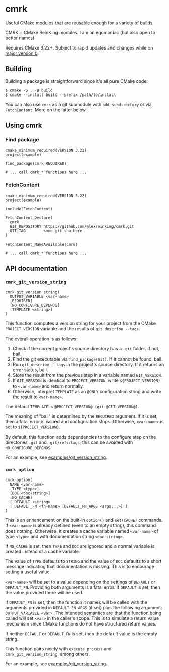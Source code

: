 # cmrk 

Useful CMake modules that are reusable enough for a variety of builds.

CMRK = CMake ReinKing modules. I am an egomaniac (but also open to better names).

Requires CMake 3.22+. Subject to rapid updates and changes while on [major version 0](https://semver.org/#spec-item-4).

## Building

Building a package is straightforward since it's all pure CMake code:

```
$ cmake -S . -B build
$ cmake --install build --prefix /path/to/install
```

You can also use `cmrk` as a git submodule with `add_subdirectory` or via
`FetchContent`. More on the latter below.

## Using cmrk

### Find package

```
cmake_minimum_required(VERSION 3.22)
project(example)

find_package(cmrk REQUIRED)

# ... call cmrk_* functions here ...
```

### FetchContent

```
cmake_minimum_required(VERSION 3.22)
project(example)

include(FetchContent)

FetchContent_Declare(
  cmrk
  GIT_REPOSITORY https://github.com/alexreinking/cmrk.git
  GIT_TAG        some_git_sha_here
)

FetchContent_MakeAvailable(cmrk)

# ... call cmrk_* functions here ...
```

## API documentation

### `cmrk_git_version_string`

```
cmrk_git_version_string(
  OUTPUT_VARIABLE <var-name>
  [REQUIRED]
  [NO_CONFIGURE_DEPENDS]
  [TEMPLATE <string>]
)
```

This function computes a version string for your project from the CMake
`PROJECT_VERSION` variable and the results of `git describe --tags`.

The overall operation is as follows:

1. Check if the current project's source directory has a `.git` folder. If not, bail.
2. Find the git executable via `find_package(Git)`. If it cannot be found, bail.
3. Run `git describe --tags` in the project's source directory. If it returns an error status, bail.
4. Store the result from the previous step in a variable named `GIT_VERSION`.
5. If `GIT_VERSION` is identical to `PROJECT_VERSION`, write `${PROJECT_VERSION}` to `<var-name>` and return normally.
6. Otherwise, interpret `TEMPLATE` as an `@ONLY` configuration string and write the result to `<var-name>`.

The default `TEMPLATE` is `@PROJECT_VERSION@ (git~@GIT_VERSION@)`.

The meaning of "bail" is determined by the `REQUIRED` argument. If it is set,
then a fatal error is issued and configuration stops. Otherwise, `<var-name>`
is set to `${PROJECT_VERSION}`.

By default, this function adds dependencies to the configure step on the
directories `.git` and `.git/refs/tags`; this can be avoided with
`NO_CONFIGURE_DEPENDS`.

For an example, see [examples/git_version_string](./examples/git_version_string).

### `cmrk_option`

```
cmrk_option(
  NAME <var-name>
  [TYPE <type>]
  [DOC <doc-string>]
  [NO_CACHE]
  [ DEFAULT <string>
  | DEFAULT_FN <fn-name> [DEFAULT_FN_ARGS <args...>] ]
)
```

This is an enhancement on the built-in `option()` and `set(CACHE)` commands.
If `<var-name>` is already defined (even to an empty string), this command
does nothing. Otherwise, it creates a cache variable named `<var-name>` of
type `<type>` and with documentation string `<doc-string>`.

If `NO_CACHE` is set, then `TYPE` and `DOC` are ignored and a normal variable
is created instead of a cache variable.

The value of `TYPE` defaults to `STRING` and the value of `DOC` defaults to a
short message indicating that documentation is missing. This is to encourage
setting a useful value.

`<var-name>` will be set to a value depending on the settings of `DEFAULT` or
`DEFAULT_FN`. Providing both arguments is a fatal error. If `DEFAULT` is set,
then the value provided there will be used.

If `DEFAULT_FN` is set, then the function it names will be called with the
arguments provided in `DEFAULT_FN_ARGS` (if set) plus the following argument:
`OUTPUT_VARIABLE <var>`. The intended semantics are that the function being
called will set `<var>` in the caller's scope. This is to simulate a return
value mechanism since CMake functions do not have structured return values.

If neither `DEFAULT` or `DEFAULT_FN` is set, then the default value is the
empty string.

This function pairs nicely with `execute_process` and `cmrk_git_version_string`,
among others.

For an example, see [examples/git_version_string](./examples/git_version_string).
